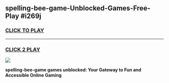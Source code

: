 
## spelling-bee-game-Unblocked-Games-Free-Play #i269j
<h3>
<a href="https://us.freeplayer.one?title=spelling-bee-game&ref=9M">CLICK TO PLAY</a></h3>
<hr>

<h3>
<a href="https://us.freeplayer.one?title=spelling-bee-game&ref=9M">CLICK 2 PLAY</a>
  
</h3>

<a href="https://us.freeplayer.one?title=spelling-bee-game&ref=9M"><img src="https://clearcache.store/games.png"></a>


**spelling-bee-game games unblocked: Your Gateway to Fun and Accessible Online Gaming**
